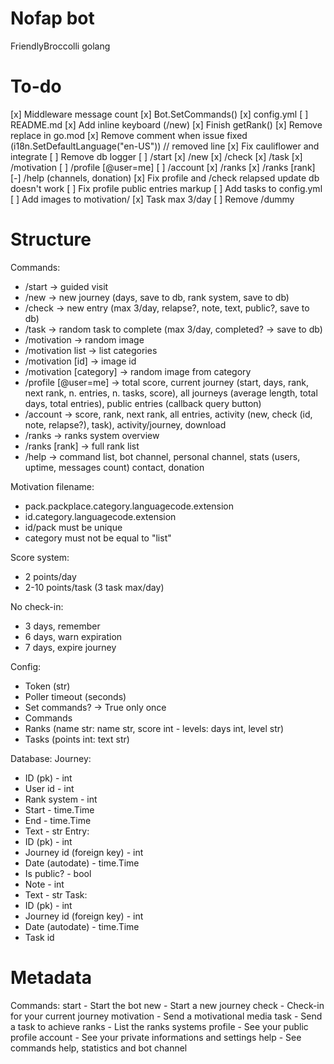# Nofap bot
FriendlyBroccolli golang

# To-do
[x] Middleware message count
[x] Bot.SetCommands()
[x] config.yml
[ ] README.md
[x] Add inline keyboard (/new)
[x] Finish getRank()
[x] Remove replace in go.mod
[x] Remove comment when issue fixed (i18n.SetDefaultLanguage("en-US")) // removed line
[x] Fix cauliflower and integrate
[ ] Remove db logger
[ ] /start
[x] /new
[x] /check
[x] /task
[x] /motivation
[ ] /profile [@user=me]
[ ] /account
[x] /ranks
[x] /ranks [rank]
[-] /help (channels, donation)
[x] Fix profile and /check relapsed update db doesn't work
[ ] Fix profile public entries markup
[ ] Add tasks to config.yml
[ ] Add images to motivation/
[x] Task max 3/day
[ ] Remove /dummy

# Structure
Commands:
- /start -> guided visit
- /new -> new journey (days, save to db, rank system, save to db)
- /check -> new entry (max 3/day, relapse?, note, text, public?, save to db)
- /task -> random task to complete (max 3/day, completed? -> save to db)
- /motivation -> random image
- /motivation list -> list categories
- /motivation [id] -> image id
- /motivation [category] -> random image from category
- /profile [@user=me] -> total score, current journey (start, days, rank, next rank, n. entries, n. tasks, score), all journeys (average length, total days, total entries), public entries (callback query button)
- /account -> score, rank, next rank, all entries, activity (new, check (id, note, relapse?), task), activity/journey, download
- /ranks -> ranks system overview
- /ranks [rank] -> full rank list
- /help -> command list, bot channel, personal channel, stats (users, uptime, messages count) contact, donation

Motivation filename:
- pack.packplace.category.languagecode.extension
- id.category.languagecode.extension
- id/pack must be unique
- category must not be equal to "list"

Score system:
- 2 points/day
- 2-10 points/task (3 task max/day)

No check-in:
- 3 days, remember
- 6 days, warn expiration
- 7 days, expire journey

Config:
- Token (str)
- Poller timeout (seconds)
- Set commands? -> True only once
- Commands
- Ranks (name str: name str, score int - levels: days int, level str)
- Tasks (points int: text str)

Database:
Journey:
- ID (pk) - int
- User id - int
- Rank system - int
- Start - time.Time
- End - time.Time
- Text - str
Entry:
- ID (pk) - int
- Journey id (foreign key) - int
- Date (autodate) - time.Time
- Is public? - bool
- Note - int
- Text - str
Task:
- ID (pk) - int
- Journey id (foreign key) - int
- Date (autodate) - time.Time
- Task id

# Metadata

Commands:
start - Start the bot
new - Start a new journey
check - Check-in for your current journey
motivation - Send a motivational media
task - Send a task to achieve
ranks - List the ranks systems
profile - See your public profile
account - See your private informations and settings
help - See commands help, statistics and bot channel